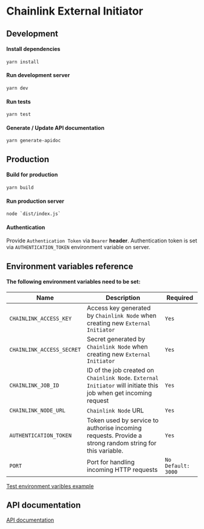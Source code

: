 # Chainlink External Initiator

## Development

#### Install dependencies

```shell script
yarn install
```

#### Run development server

```shell script
yarn dev
```

#### Run tests

```shell script
yarn test
```

#### Generate / Update API documentation

```shell script
yarn generate-apidoc
```

## Production

#### Build for production

```shell script
yarn build
```

#### Run production server

```shell script
node `dist/index.js`
```

#### Authentication

Provide `Authentication Token` via `Bearer` **header**. Authentication token is
set via `AUTHENTICATION_TOKEN` environment variable on server.

## Environment variables reference

#### The following environment variables need to be set:

| Name                      | Description                                                                                                      | Required             |
| ------------------------- | ---------------------------------------------------------------------------------------------------------------- | -------------------- |
| `CHAINLINK_ACCESS_KEY`    | Access key generated by `Chainlink Node` when creating new `External Initiator`                                  | `Yes`                |
| `CHAINLINK_ACCESS_SECRET` | Secret generated by `Chainlink Node` when creating new `External Initiator`                                      | `Yes`                |
| `CHAINLINK_JOB_ID`        | ID of the job created on `Chainlink Node`. `External Initiator` will initiate this job when get incoming request | `Yes`                |
| `CHAINLINK_NODE_URL`      | `Chainlink Node` URL                                                                                             | `Yes`                |
| `AUTHENTICATION_TOKEN`    | Token used by service to authorise incoming requests. Provide a strong random string for this variable.          | `Yes`                |
| `PORT`                    | Port for handling incoming HTTP requests                                                                         | `No` `Default: 3000` |

[Test environment varibles example](./test.env)

## API documentation

[API documentation](./API.md)
